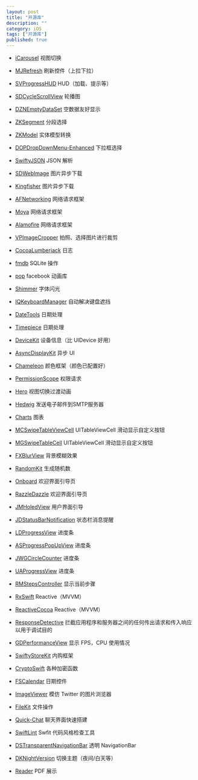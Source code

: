 ```yaml
---
layout: post
title: "开源库"
description: ""
category: iOS
tags: ["开源库"]
published: true
---
```


* [iCarousel](https://github.com/nicklockwood/iCarousel) 视图切换

* [MJRefresh](https://github.com/CoderMJLee/MJRefresh) 刷新控件（上拉下拉）

* [SVProgressHUD](https://github.com/SVProgressHUD/SVProgressHUD) HUD（加载、提示等）

* [SDCycleScrollView](https://github.com/gsdios/SDCycleScrollView) 轮播图

* [DZNEmptyDataSet](https://github.com/dzenbot/DZNEmptyDataSet) 空数据友好显示

* [ZKSegment](https://github.com/WangWenzhuang/ZKSegment) 分段选择

* [ZKModel](https://github.com/WangWenzhuang/ZKModel) 实体模型转换

* [DOPDropDownMenu-Enhanced](https://github.com/12207480/DOPDropDownMenu-Enhanced) 下拉框选择

* [SwiftyJSON](https://github.com/SwiftyJSON/SwiftyJSON) JSON 解析

* [SDWebImage](https://github.com/rs/SDWebImage) 图片异步下载

* [Kingfisher](https://github.com/onevcat/Kingfisher) 图片异步下载

* [AFNetworking](https://github.com/AFNetworking/AFNetworking) 网络请求框架

* [Moya](https://github.com/Moya/Moya) 网络请求框架

* [Alamofire](https://github.com/Alamofire/Alamofire) 网络请求框架

* [VPImageCropper](https://github.com/windshg/VPImageCropper) 拍照、选择图片进行裁剪

* [CocoaLumberjack](https://github.com/CocoaLumberjack/CocoaLumberjack) 日志

* [fmdb](https://github.com/ccgus/fmdb) SQLite 操作

* [pop](https://github.com/facebook/pop) facebook 动画库

* [Shimmer](https://github.com/facebook/Shimmer) 字体闪光

* [IQKeyboardManager](https://github.com/hackiftekhar/IQKeyboardManager) 自动解决键盘遮挡

* [DateTools](https://github.com/MatthewYork/DateTools) 日期处理

* [Timepiece](https://github.com/naoty/Timepiece) 日期处理

* [DeviceKit](https://github.com/dennisweissmann/DeviceKit) 设备信息（比 UIDevice 好用）

* [AsyncDisplayKit](https://github.com/facebook/AsyncDisplayKit) 异步 UI

* [Chameleon](https://github.com/ViccAlexander/Chameleon) 颜色框架（颜色已配置好）

* [PermissionScope](https://github.com/nickoneill/PermissionScope) 权限请求

* [Hero](https://github.com/lkzhao/Hero) 视图切换过渡动画

* [Hedwig](https://github.com/onevcat/Hedwig) 发送电子邮件到SMTP服务器

* [Charts](https://github.com/danielgindi/Charts) 图表

* [MCSwipeTableViewCell](https://github.com/alikaragoz/MCSwipeTableViewCell) UITableViewCell 滑动显示自定义按钮

* [MGSwipeTableCell](https://github.com/MortimerGoro/MGSwipeTableCell) UITableViewCell 滑动显示自定义按钮

* [FXBlurView](https://github.com/nicklockwood/FXBlurView) 背景模糊效果

* [RandomKit](https://github.com/nvzqz/RandomKit) 生成随机数

* [Onboard](https://github.com/mamaral/Onboard) 欢迎界面引导页

* [RazzleDazzle](https://github.com/IFTTT/RazzleDazzle) 欢迎界面引导页

* [JMHoledView](https://github.com/leverdeterre/JMHoledView) 用户界面引导

* [JDStatusBarNotification](https://github.com/calimarkus/JDStatusBarNotification) 状态栏消息提醒

* [LDProgressView](https://github.com/lightdesign/LDProgressView) 进度条

* [ASProgressPopUpView](https://github.com/alskipp/ASProgressPopUpView) 进度条

* [JWGCircleCounter](https://github.com/johngraham262/JWGCircleCounter) 进度条

* [UAProgressView](https://github.com/UrbanApps/UAProgressView) 进度条

* [RMStepsController](https://github.com/CooperRS/RMStepsController) 显示当前步骤 

* [RxSwift](https://github.com/ReactiveX/RxSwift) Reactive（MVVM）

* [ReactiveCocoa](https://github.com/ReactiveCocoa/ReactiveCocoa) Reactive（MVVM）

* [ResponseDetective](https://github.com/netguru/ResponseDetective) 拦截应用程序和服务器之间的任何传出请求和传入响应以用于调试目的

* [GDPerformanceView](https://github.com/dani-gavrilov/GDPerformanceView-Swift) 显示 FPS，CPU 使用情况

* [SwiftyStoreKit](https://github.com/bizz84/SwiftyStoreKit) 内购框架

* [CryptoSwift](https://github.com/krzyzanowskim/CryptoSwift) 各种加密函数

* [FSCalendar](https://github.com/WenchaoD/FSCalendar) 日期控件

* [ImageViewer](https://github.com/MailOnline/ImageViewer) 模仿 Twitter 的图片浏览器

* [FileKit](https://github.com/nvzqz/FileKit) 文件操作

* [Quick-Chat](https://github.com/aslanyanhaik/Quick-Chat) 聊天界面快速搭建

* [SwiftLint](https://github.com/realm/SwiftLint) Swfit 代码风格检查工具

* [DSTransparentNavigationBar](https://github.com/diegoserranoa/DSTransparentNavigationBar) 透明 NavigationBar

* [DKNightVersion](https://github.com/Draveness/DKNightVersion) 切换主题（夜间/白天等）

* [Reader](https://github.com/vfr/Reader) PDF 展示